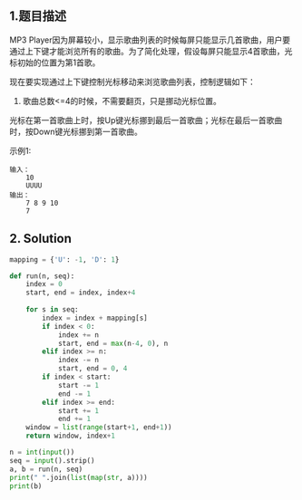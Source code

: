 ## 1.题目描述

MP3 Player因为屏幕较小，显示歌曲列表的时候每屏只能显示几首歌曲，用户要通过上下键才能浏览所有的歌曲。为了简化处理，假设每屏只能显示4首歌曲，光标初始的位置为第1首歌。



现在要实现通过上下键控制光标移动来浏览歌曲列表，控制逻辑如下：

1. 歌曲总数<=4的时候，不需要翻页，只是挪动光标位置。

光标在第一首歌曲上时，按Up键光标挪到最后一首歌曲；光标在最后一首歌曲时，按Down键光标挪到第一首歌曲。

示例1:

```
输入：
    10
    UUUU
输出：
    7 8 9 10
    7
```



## 2. Solution

```python
mapping = {'U': -1, 'D': 1}

def run(n, seq):
    index = 0
    start, end = index, index+4
    
    for s in seq:
        index = index + mapping[s]
        if index < 0:
            index += n 
            start, end = max(n-4, 0), n 
        elif index >= n:
            index -= n 
            start, end = 0, 4
        if index < start:
            start -= 1
            end -= 1
        elif index >= end:
            start += 1
            end += 1
    window = list(range(start+1, end+1))
    return window, index+1

n = int(input())
seq = input().strip()
a, b = run(n, seq)
print(" ".join(list(map(str, a))))
print(b)
```


